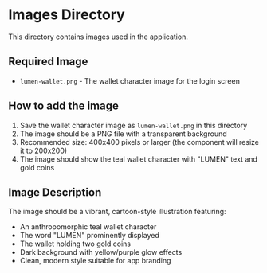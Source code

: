 # Images Directory

This directory contains images used in the application.

## Required Image

- `lumen-wallet.png` - The wallet character image for the login screen

## How to add the image

1. Save the wallet character image as `lumen-wallet.png` in this directory
2. The image should be a PNG file with a transparent background
3. Recommended size: 400x400 pixels or larger (the component will resize it to 200x200)
4. The image should show the teal wallet character with "LUMEN" text and gold coins

## Image Description

The image should be a vibrant, cartoon-style illustration featuring:

- An anthropomorphic teal wallet character
- The word "LUMEN" prominently displayed
- The wallet holding two gold coins
- Dark background with yellow/purple glow effects
- Clean, modern style suitable for app branding
